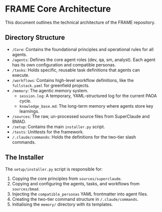 # FRAME Core Architecture

This document outlines the technical architecture of the FRAME repository.

## Directory Structure

-   `/Core`: Contains the foundational principles and operational rules for all agents.
-   `/agents`: Defines the core agent roles (dev, qa, sm, analyst). Each agent has its own configuration and compatible personas.
-   `/tasks`: Holds specific, reusable task definitions that agents can execute.
-   `/workflows`: Contains high-level workflow definitions, like the `fullstack.yaml` for greenfield projects.
-   `/memory`: The agentic memory system.
    -   `session.log`: A temporary, YAML-structured log for the current PAOA cycle.
    -   `knowledge_base.md`: The long-term memory where agents store key learnings.
-   `/sources`: The raw, un-processed source files from SuperClaude and BMAD.
-   `/setup`: Contains the main `installer.py` script.
-   `/tests`: Unittests for the framework.
-   `/.claude/commands`: Holds the definitions for the two-tier slash commands.

## The Installer

The `setup/installer.py` script is responsible for:
1.  Copying the core principles from `sources/superclaude`.
2.  Copying and configuring the agents, tasks, and workflows from `sources/bmad`.
3.  Injecting the `compatible_personas` YAML frontmatter into agent files.
4.  Creating the two-tier command structure in `/.claude/commands`.
5.  Initialising the `memory/` directory with its templates.
